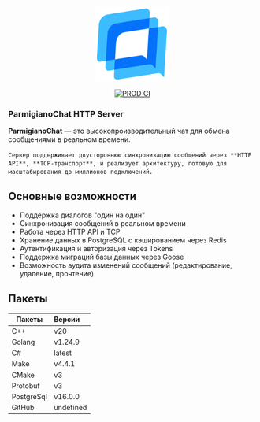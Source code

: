 <p align="center">
  <img src="https://github.com/parmigiano/parmigiano-http/blob/prepare-assets/assets/parmigianochat.png?raw=true" alt="ParmigianoChat Logo" width="150" height="150">
</p>

<p align="center">
  <a href="https://github.com/parmigiano/parmigiano-http/actions/workflows/ci.yml">
    <img src="https://github.com/parmigiano/parmigiano-http/actions/workflows/ci.yml/badge.svg" alt="PROD CI">
  </a>
</p>

### ParmigianoChat HTTP Server

**ParmigianoChat** — это высокопроизводительный чат для обмена сообщениями в реальном времени.

`Сервер поддерживает двустороннюю синхронизацию сообщений через **HTTP API**, **TCP-транспорт**,
и реализует архитектуру, готовую для масштабирования до миллионов подключений.`

## Основные возможности

-   Поддержка диалогов "один на один"
-   Синхронизация сообщений в реальном времени
-   Работа через HTTP API и TCP
-   Хранение данных в PostgreSQL с кэшированием через Redis
-   Аутентификация и авторизация через Tokens
-   Поддержка миграций базы данных через Goose
-   Возможность аудита изменений сообщений (редактирование, удаление, прочтение)

## Пакеты

| Пакеты     | Версии    |
| ---------- | :-------- |
| C++        | v20       |
| Golang     | v1.24.9   |
| C#         | latest    |
| Make       | v4.4.1    |
| CMake      | v3        |
| Protobuf   | v3        |
| PostgreSql | v16.0.0   |
| GitHub     | undefined |

